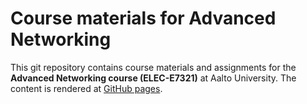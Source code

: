 # Course materials for Advanced Networking

This git repository contains course materials and assignments for the **Advanced
Networking course (ELEC-E7321)** at Aalto University. The content is rendered at
[GitHub pages](https://pasisa.github.io/AdvancedNetworking/).
